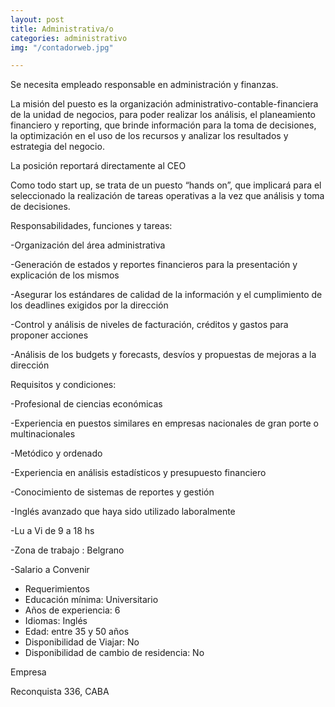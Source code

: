 ```yaml
---
layout: post
title: Administrativa/o
categories: administrativo
img: "/contadorweb.jpg"

---
```

Se necesita empleado responsable en administración y finanzas.

La misión del puesto es la organización administrativo-contable-financiera de la unidad de negocios, para poder realizar los análisis, el planeamiento financiero y reporting, que brinde información para la toma de decisiones, la optimización en el uso de los recursos y analizar los resultados y estrategia del negocio.

La posición reportará directamente al CEO

Como todo start up, se trata de un puesto “hands on”, que implicará para el seleccionado la realización de tareas operativas a la vez que análisis y toma de decisiones.

Responsabilidades, funciones y tareas:

\-Organización del área administrativa

\-Generación de estados y reportes financieros para la presentación y explicación de los mismos

\-Asegurar los estándares de calidad de la información y el cumplimiento de los deadlines exigidos por la dirección

\-Control y análisis de niveles de facturación, créditos y gastos para proponer acciones

\-Análisis de los budgets y forecasts, desvíos y propuestas de mejoras a la dirección

Requisitos y condiciones:

\-Profesional de ciencias económicas

\-Experiencia en puestos similares en empresas nacionales de gran porte o multinacionales

\-Metódico y ordenado

\-Experiencia en análisis estadísticos y presupuesto financiero

\-Conocimiento de sistemas de reportes y gestión

\-Inglés avanzado que haya sido utilizado laboralmente

\-Lu a Vi de 9 a 18 hs

\-Zona de trabajo : Belgrano

\-Salario a Convenir

* Requerimientos
* Educación mínima: Universitario
* Años de experiencia: 6
* Idiomas: Inglés
* Edad: entre 35 y 50 años
* Disponibilidad de Viajar: No
* Disponibilidad de cambio de residencia: No

Empresa

Reconquista 336, CABA